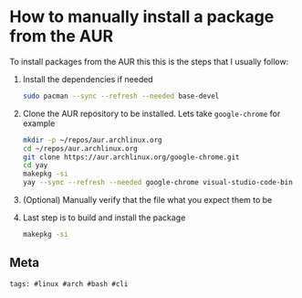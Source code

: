 # How to manually install a package from the AUR

To install packages from the AUR this this is the steps that I usually follow:

1. Install the dependencies if needed

   ```bash
   sudo pacman --sync --refresh --needed base-devel
   ```

2. Clone the AUR repository to be installed. Lets take `google-chrome` for example

   ```bash
   mkdir -p ~/repos/aur.archlinux.org
   cd ~/repos/aur.archlinux.org
   git clone https://aur.archlinux.org/google-chrome.git
   cd yay
   makepkg -si
   yay --sync --refresh --needed google-chrome visual-studio-code-bin zoom
   ```

3. (Optional) Manually verify that the file what you expect them to be

4. Last step is to build and install the package

   ```bash
   makepkg -si
   ```

## Meta

    tags: #linux #arch #bash #cli
